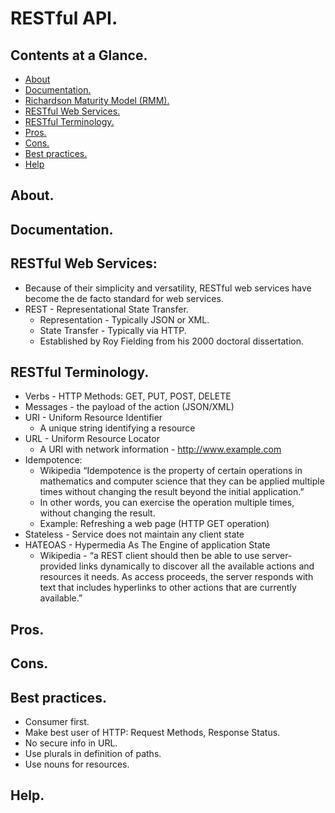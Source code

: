 # RESTful API.





## Contents at a Glance.
* [About](#about)
* [Documentation.](#documentation)
* [Richardson Maturity Model (RMM).](https://github.com/descriptions-of-it-technologies/richardson-maturity-model-rmm)
* [RESTful Web Services.](#restful-web-services)
* [RESTful Terminology.](#restful-terminology)
* [Pros.](#pros)
* [Cons.](#cons)
* [Best practices.](#best-practices)
* [Help](#help)





## About.





## Documentation.





## RESTful Web Services:
* Because of their simplicity and versatility, RESTful web services have become the de facto standard for web services.
* REST - Representational State Transfer.
  * Representation - Typically JSON or XML.
  * State Transfer - Typically via HTTP.
  * Established by Roy Fielding from his 2000 doctoral dissertation.





## RESTful Terminology.
* Verbs - HTTP Methods: GET, PUT, POST, DELETE
* Messages - the payload of the action (JSON/XML)
* URI - Uniform Resource Identifier
  * A unique string identifying a resource
* URL - Uniform Resource Locator
  * A URI with network information - http://www.example.com
* Idempotence:
  * Wikipedia “Idempotence is the property of certain operations in mathematics and computer science that they can be 
    applied multiple times without changing the result beyond the initial application.”
  * In other words, you can exercise the operation multiple times, without changing the result.
  * Example: Refreshing a web page (HTTP GET operation)
* Stateless - Service does not maintain any client state
* HATEOAS - Hypermedia As The Engine of application State
  * Wikipedia - “a REST client should then be able to use server-provided links dynamically to discover all the available 
    actions and resources it needs. As access proceeds, the server responds with text that includes hyperlinks to other 
    actions that are currently available.”





## Pros.





## Cons.





## Best practices.
* Consumer first.
* Make best  user of HTTP: Request Methods, Response Status.
* No secure info in URL.
* Use plurals in definition of paths.
* Use nouns for resources.





## Help.
